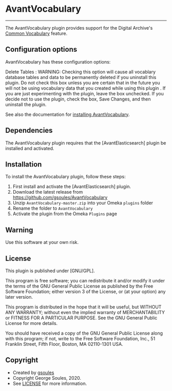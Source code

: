 # AvantVocabulary

---

The AvantVocabulary plugin provides support for the Digital Archive's
[Common Vocabulary](/archivist/common-vocabulary/) feature.

## Configuration options
AvantVocabulary has these configuration options:

Delete Tables
:   WARNING: Checking this option will cause all vocablary database tables and data to be permanently deleted if you uninstall this plugin. Do not check this box unless you are certain that in the future you will not be using vocabulary data that you created while using this plugin . If you are just experimenting with the plugin, leave the box unchecked. If you decide not to use the plugin, check the box, Save Changes, and then uninstall the plugin.

See also the documentation for [installing AvantVocabulary](../../../developer/install-digital-archive/#avantvocabulary).

## Dependencies
The AvantVocabulary plugin requires that the [AvantElasticsearch] plugin be installed and activated.

## Installation

To install the AvantVocabulary plugin, follow these steps:

1. First install and activate the [AvantElasticsearch] plugin.
1. Download the latest release from <https://github.com/gsoules/AvantVocabulary>
1. Unzip `AvantVocabulary-master.zip` into your Omeka `plugins` folder
1. Rename the folder to `AvantVocabulary`
1. Activate the plugin from the Omeka `Plugins` page

## Warning

Use this software at your own risk.

##  License

This plugin is published under [GNU/GPL].

This program is free software; you can redistribute it and/or modify it under
the terms of the GNU General Public License as published by the Free Software
Foundation; either version 3 of the License, or (at your option) any later
version.

This program is distributed in the hope that it will be useful, but WITHOUT
ANY WARRANTY; without even the implied warranty of MERCHANTABILITY or FITNESS
FOR A PARTICULAR PURPOSE. See the GNU General Public License for more
details.

You should have received a copy of the GNU General Public License along with
this program; if not, write to the Free Software Foundation, Inc.,
51 Franklin Street, Fifth Floor, Boston, MA 02110-1301 USA.

Copyright
---------

-   Created by [gsoules](https://github.com/gsoules) 
-   Copyright George Soules, 2020.
-   See [LICENSE](https://github.com/gsoules/AvantAdmin/blob/master/LICENSE) for more information.


[AvantAdmin]:         avantadmin.md
[AvantCommon]:        avantcommon.md
[AvantCustom]:        avantcustom.md
[AvantDPLA]:          avantdpla.md
[AvantElements]:      avantelements.md
[AvantRelationships]: avantrelationships.md
[AvantSearch]:        avantsearch.md
[AvantS3]:            avants3.md
[AvantZoom]:          avantzoom.md
